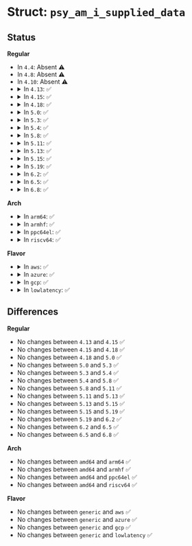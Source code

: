 # Struct: <code>psy_am_i_supplied_data</code>

## Status
<b>Regular</b>
<ul>
<li>
In <code>4.4</code>: Absent ⚠️
</li>
<li>
In <code>4.8</code>: Absent ⚠️
</li>
<li>
In <code>4.10</code>: Absent ⚠️
</li>
<li>
<details>
<summary>In <code>4.13</code>: ✅</summary>

```c
struct psy_am_i_supplied_data {
    struct power_supply *psy;
    unsigned int count;
};
```
</details>
</li>
<li>
<details>
<summary>In <code>4.15</code>: ✅</summary>

```c
struct psy_am_i_supplied_data {
    struct power_supply *psy;
    unsigned int count;
};
```
</details>
</li>
<li>
<details>
<summary>In <code>4.18</code>: ✅</summary>

```c
struct psy_am_i_supplied_data {
    struct power_supply *psy;
    unsigned int count;
};
```
</details>
</li>
<li>
<details>
<summary>In <code>5.0</code>: ✅</summary>

```c
struct psy_am_i_supplied_data {
    struct power_supply *psy;
    unsigned int count;
};
```
</details>
</li>
<li>
<details>
<summary>In <code>5.3</code>: ✅</summary>

```c
struct psy_am_i_supplied_data {
    struct power_supply *psy;
    unsigned int count;
};
```
</details>
</li>
<li>
<details>
<summary>In <code>5.4</code>: ✅</summary>

```c
struct psy_am_i_supplied_data {
    struct power_supply *psy;
    unsigned int count;
};
```
</details>
</li>
<li>
<details>
<summary>In <code>5.8</code>: ✅</summary>

```c
struct psy_am_i_supplied_data {
    struct power_supply *psy;
    unsigned int count;
};
```
</details>
</li>
<li>
<details>
<summary>In <code>5.11</code>: ✅</summary>

```c
struct psy_am_i_supplied_data {
    struct power_supply *psy;
    unsigned int count;
};
```
</details>
</li>
<li>
<details>
<summary>In <code>5.13</code>: ✅</summary>

```c
struct psy_am_i_supplied_data {
    struct power_supply *psy;
    unsigned int count;
};
```
</details>
</li>
<li>
<details>
<summary>In <code>5.15</code>: ✅</summary>

```c
struct psy_am_i_supplied_data {
    struct power_supply *psy;
    unsigned int count;
};
```
</details>
</li>
<li>
<details>
<summary>In <code>5.19</code>: ✅</summary>

```c
struct psy_am_i_supplied_data {
    struct power_supply *psy;
    unsigned int count;
};
```
</details>
</li>
<li>
<details>
<summary>In <code>6.2</code>: ✅</summary>

```c
struct psy_am_i_supplied_data {
    struct power_supply *psy;
    unsigned int count;
};
```
</details>
</li>
<li>
<details>
<summary>In <code>6.5</code>: ✅</summary>

```c
struct psy_am_i_supplied_data {
    struct power_supply *psy;
    unsigned int count;
};
```
</details>
</li>
<li>
<details>
<summary>In <code>6.8</code>: ✅</summary>

```c
struct psy_am_i_supplied_data {
    struct power_supply *psy;
    unsigned int count;
};
```
</details>
</li>
</ul>
<b>Arch</b>
<ul>
<li>
<details>
<summary>In <code>arm64</code>: ✅</summary>

```c
struct psy_am_i_supplied_data {
    struct power_supply *psy;
    unsigned int count;
};
```
</details>
</li>
<li>
<details>
<summary>In <code>armhf</code>: ✅</summary>

```c
struct psy_am_i_supplied_data {
    struct power_supply *psy;
    unsigned int count;
};
```
</details>
</li>
<li>
<details>
<summary>In <code>ppc64el</code>: ✅</summary>

```c
struct psy_am_i_supplied_data {
    struct power_supply *psy;
    unsigned int count;
};
```
</details>
</li>
<li>
<details>
<summary>In <code>riscv64</code>: ✅</summary>

```c
struct psy_am_i_supplied_data {
    struct power_supply *psy;
    unsigned int count;
};
```
</details>
</li>
</ul>
<b>Flavor</b>
<ul>
<li>
<details>
<summary>In <code>aws</code>: ✅</summary>

```c
struct psy_am_i_supplied_data {
    struct power_supply *psy;
    unsigned int count;
};
```
</details>
</li>
<li>
<details>
<summary>In <code>azure</code>: ✅</summary>

```c
struct psy_am_i_supplied_data {
    struct power_supply *psy;
    unsigned int count;
};
```
</details>
</li>
<li>
<details>
<summary>In <code>gcp</code>: ✅</summary>

```c
struct psy_am_i_supplied_data {
    struct power_supply *psy;
    unsigned int count;
};
```
</details>
</li>
<li>
<details>
<summary>In <code>lowlatency</code>: ✅</summary>

```c
struct psy_am_i_supplied_data {
    struct power_supply *psy;
    unsigned int count;
};
```
</details>
</li>
</ul>

## Differences
<b>Regular</b>
<ul>
<li>
No changes between <code>4.13</code> and <code>4.15</code> ✅
</li>
<li>
No changes between <code>4.15</code> and <code>4.18</code> ✅
</li>
<li>
No changes between <code>4.18</code> and <code>5.0</code> ✅
</li>
<li>
No changes between <code>5.0</code> and <code>5.3</code> ✅
</li>
<li>
No changes between <code>5.3</code> and <code>5.4</code> ✅
</li>
<li>
No changes between <code>5.4</code> and <code>5.8</code> ✅
</li>
<li>
No changes between <code>5.8</code> and <code>5.11</code> ✅
</li>
<li>
No changes between <code>5.11</code> and <code>5.13</code> ✅
</li>
<li>
No changes between <code>5.13</code> and <code>5.15</code> ✅
</li>
<li>
No changes between <code>5.15</code> and <code>5.19</code> ✅
</li>
<li>
No changes between <code>5.19</code> and <code>6.2</code> ✅
</li>
<li>
No changes between <code>6.2</code> and <code>6.5</code> ✅
</li>
<li>
No changes between <code>6.5</code> and <code>6.8</code> ✅
</li>
</ul>
<b>Arch</b>
<ul>
<li>
No changes between <code>amd64</code> and <code>arm64</code> ✅
</li>
<li>
No changes between <code>amd64</code> and <code>armhf</code> ✅
</li>
<li>
No changes between <code>amd64</code> and <code>ppc64el</code> ✅
</li>
<li>
No changes between <code>amd64</code> and <code>riscv64</code> ✅
</li>
</ul>
<b>Flavor</b>
<ul>
<li>
No changes between <code>generic</code> and <code>aws</code> ✅
</li>
<li>
No changes between <code>generic</code> and <code>azure</code> ✅
</li>
<li>
No changes between <code>generic</code> and <code>gcp</code> ✅
</li>
<li>
No changes between <code>generic</code> and <code>lowlatency</code> ✅
</li>
</ul>
